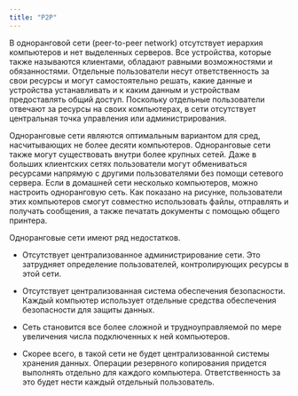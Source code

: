```yaml
---
title: "P2P"
---
```


В одноранговой сети (peer-to-peer network) отсутствует иерархия компьютеров и нет выделенных серверов. Все устройства, которые также называются клиентами, обладают равными возможностями и обязанностями. Отдельные пользователи несут ответственность за свои ресурсы и могут самостоятельно решать, какие данные и устройства устанавливать и к каким данным и устройствам предоставлять общий доступ. Поскольку отдельные пользователи отвечают за ресурсы на своих компьютерах, в сети отсутствует центральная точка управления или администрирования.

Одноранговые сети являются оптимальным вариантом для сред, насчитывающих не более десяти компьютеров. Одноранговые сети также могут существовать внутри более крупных сетей. Даже в больших клиентских сетях пользователи могут обмениваться ресурсами напрямую с другими пользователями без помощи сетевого сервера. Если в домашней сети несколько компьютеров, можно настроить одноранговую сеть. Как показано на рисунке, пользователи этих компьютеров смогут совместно использовать файлы, отправлять и получать сообщения, а также печатать документы с помощью общего принтера.

Одноранговые сети имеют ряд недостатков.

- Отсутствует централизованное администрирование сети. Это затрудняет определение пользователей, контролирующих ресурсы в этой сети.

- Отсутствует централизованная система обеспечения безопасности. Каждый компьютер использует отдельные средства обеспечения безопасности для защиты данных.

- Сеть становится все более сложной и трудноуправляемой по мере увеличения числа подключенных к ней компьютеров.

- Скорее всего, в такой сети не будет централизованной системы хранения данных. Операции резервного копирования придется выполнять отдельно для каждого компьютера. Ответственность за это будет нести каждый отдельный пользователь.
